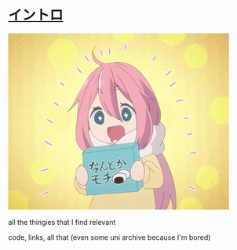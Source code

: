 # [イントロ](https://github.com/GusDira12/GusDira12)
[![なでしこ](https://github.com/GusDira12/GusDira12/blob/main/nade.gif)](https://yurucamp.jp/ "ゆるキャンプ🏕")

all the thingies that I find relevant

code, links, all that (even some uni archive because I'm bored)
